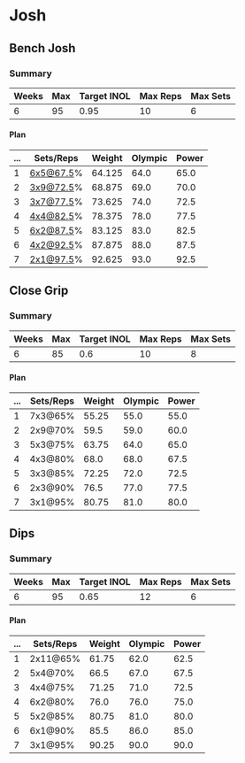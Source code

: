 # Josh

## Bench Josh

### Summary

Weeks | Max | Target INOL | Max Reps | Max Sets
--- | --- | --- | --- | ---
6 | 95 | 0.95 | 10 | 6

#### Plan

 ... | Sets/Reps | Weight | Olympic | Power
--- | --- | --- | --- | ---
1 | 6x5@67.5% | 64.125 | 64.0 | 65.0
2 | 3x9@72.5% | 68.875 | 69.0 | 70.0
3 | 3x7@77.5% | 73.625 | 74.0 | 72.5
4 | 4x4@82.5% | 78.375 | 78.0 | 77.5
5 | 6x2@87.5% | 83.125 | 83.0 | 82.5
6 | 4x2@92.5% | 87.875 | 88.0 | 87.5
7 | 2x1@97.5% | 92.625 | 93.0 | 92.5

## Close Grip

### Summary

Weeks | Max | Target INOL | Max Reps | Max Sets
--- | --- | --- | --- | ---
6 | 85 | 0.6 | 10 | 8

#### Plan

 ... | Sets/Reps | Weight | Olympic | Power
--- | --- | --- | --- | ---
1 | 7x3@65% | 55.25 | 55.0 | 55.0
2 | 2x9@70% | 59.5 | 59.0 | 60.0
3 | 5x3@75% | 63.75 | 64.0 | 65.0
4 | 4x3@80% | 68.0 | 68.0 | 67.5
5 | 3x3@85% | 72.25 | 72.0 | 72.5
6 | 2x3@90% | 76.5 | 77.0 | 77.5
7 | 3x1@95% | 80.75 | 81.0 | 80.0

## Dips

### Summary

Weeks | Max | Target INOL | Max Reps | Max Sets
--- | --- | --- | --- | ---
6 | 95 | 0.65 | 12 | 6

#### Plan

 ... | Sets/Reps | Weight | Olympic | Power
--- | --- | --- | --- | ---
1 | 2x11@65% | 61.75 | 62.0 | 62.5
2 | 5x4@70% | 66.5 | 67.0 | 67.5
3 | 4x4@75% | 71.25 | 71.0 | 72.5
4 | 6x2@80% | 76.0 | 76.0 | 75.0
5 | 5x2@85% | 80.75 | 81.0 | 80.0
6 | 6x1@90% | 85.5 | 86.0 | 85.0
7 | 3x1@95% | 90.25 | 90.0 | 90.0


